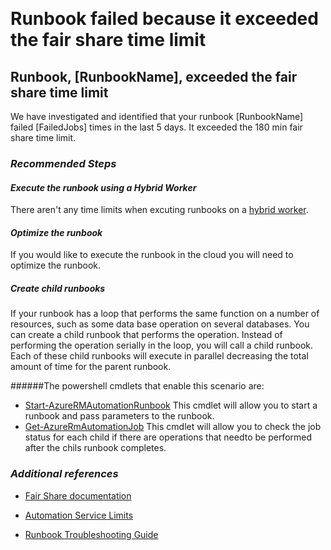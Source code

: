 ﻿﻿﻿﻿﻿﻿<propertiespageTitle="Runbook Failed"description="Runbook failed because fair share time limit was exceeded"infoBubbleText="We have detected that your runbook failed because the fair share time limit was exceeded"service="Automation"resource="microsoft.automation"authors="stevechi"displayOrder=""articleId="fair-share-time-limit-d99142cd-50b0-43af-acec-db23da3f4cbf"diagnosticScenario="Runbook Execution"selfHelpType="diagnostics"supportTopicIds="32599859,32599860,32599853"resourceTags=""productPesIds="15607"cloudEnvironments="public"/><!-- This is the title of my solution - This is not presented in the portal --> # Runbook failed because it exceeded the fair share time limit<!--issueDescription-->## **Runbook, <!--$RunbookName-->[RunbookName]<!--/$RunbookName-->, exceeded the fair share time limit**We have investigated and identified that your runbook <!--$RunbookName-->[RunbookName]<!--/$RunbookName--> failed <!--$FailedJobs-->[FailedJobs]<!--/$FailedJobs--> times in the last 5 days. It exceeded the 180 min fair share time limit.<!--Remediation suggestions-->### ***Recommended Steps***#### ***Execute the runbook using a Hybrid Worker***There aren't any time limits when excuting runbooks on a [hybrid worker](https://docs.microsoft.com/en-us/azure/automation/automation-hybrid-runbook-worker).#### ***Optimize the runbook***If you would like to execute the runbook in the cloud you will need to optimize the runbook.##### *Create child runbooks*If your runbook has a loop that performs the same function on a number of resources, such as some data base operation on several databases. You can create a child runbook that performs the operation. Instead of performing the operation serially in the loop, you will call a child runbook. Each of these child runbooks will execute in parallel decreasing the total amount of time for the parent runbook.######The powershell cmdlets that enable this scenario are:- [Start-AzureRMAutomationRunbook](https://docs.microsoft.com/en-us/powershell/module/azurerm.automation/start-azurermautomationrunbook?view=azurermps-6.4.0) This cmdlet will allow you to start a runbook and pass parameters to the runbook.- [Get-AzureRmAutomationJob](https://docs.microsoft.com/en-us/powershell/module/azurerm.automation/Get-AzureRmAutomationJob?view=azurermps-6.4.0) This cmdlet will allow you to check the job status for each child if there are operations that needto be performed after the chils runbook completes.<!--Links-->### ***Additional references***- [Fair Share documentation](https://docs.microsoft.com/en-us/azure/automation/automation-runbook-execution#fair-share)- [Automation Service Limits](https://docs.microsoft.com/en-us/azure/azure-subscription-service-limits#automation-limits)- [Runbook Troubleshooting Guide](https://docs.microsoft.com/en-us/azure/automation/troubleshoot/runbooks)